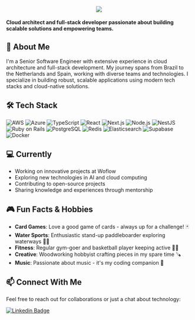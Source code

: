 <h1 align="center">
  <a href="https://git.io/typing-svg">
    <img src="https://readme-typing-svg.herokuapp.com/?lines=Hello,+hello+👋+;Nice+to+meet+you!;I+am+Lucas+Oliveira+👋&center=true&size=30&repeat=false">
  </a>
</h1>

**Cloud architect and full-stack developer passionate about building scalable solutions and empowering teams.**

## 🚀 About Me
I'm a Senior Software Engineer with extensive experience in cloud architecture and full-stack development. My journey spans from Brazil to the Netherlands and Spain, working with diverse teams and technologies. I specialize in building robust, scalable applications using modern tech stacks and cloud-native solutions.

## 🛠️ Tech Stack
![AWS](https://img.shields.io/badge/AWS-232F3E?style=for-the-badge&logo=amazon-aws&logoColor=white)
![Azure](https://img.shields.io/badge/Azure-0078D4?style=for-the-badge&logo=microsoftazure&logoColor=white)
![TypeScript](https://img.shields.io/badge/TypeScript-007ACC?style=for-the-badge&logo=typescript&logoColor=white)
![React](https://img.shields.io/badge/React-20232A?style=for-the-badge&logo=react&logoColor=61DAFB)
![Next.js](https://img.shields.io/badge/Next.js-000000?style=for-the-badge&logo=nextdotjs&logoColor=white)
![Node.js](https://img.shields.io/badge/Node.js-43853D?style=for-the-badge&logo=node.js&logoColor=white)
![NestJS](https://img.shields.io/badge/NestJS-E0234E?style=for-the-badge&logo=nestjs&logoColor=white)
![Ruby on Rails](https://img.shields.io/badge/Ruby_on_Rails-CC0000?style=for-the-badge&logo=ruby-on-rails&logoColor=white)
![PostgreSQL](https://img.shields.io/badge/PostgreSQL-316192?style=for-the-badge&logo=postgresql&logoColor=white)
![Redis](https://img.shields.io/badge/Redis-DC382D?style=for-the-badge&logo=redis&logoColor=white)
![Elasticsearch](https://img.shields.io/badge/Elasticsearch-005571?style=for-the-badge&logo=elasticsearch&logoColor=white)
![Supabase](https://img.shields.io/badge/Supabase-3ECF8E?style=for-the-badge&logo=supabase&logoColor=white)
![Docker](https://img.shields.io/badge/Docker-2496ED?style=for-the-badge&logo=docker&logoColor=white)

## 💻 Currently
- Working on innovative projects at Woflow
- Exploring new technologies in AI and cloud computing
- Contributing to open-source projects
- Sharing knowledge and experiences through mentorship

## 🎮 Fun Facts & Hobbies
- **Card Games**: Love a good game of cards - always up for a challenge! 🃏
- **Water Sports**: Enthusiastic stand-up paddleboarder exploring waterways 🏄‍♂️
- **Fitness**: Regular gym-goer and basketball player keeping active 🏀💪
- **Creative**: Woodworking hobbyist crafting pieces in my spare time 🪚
- **Music**: Passionate about music - it's my coding companion 🎵

## 📫 Connect With Me
Feel free to reach out for collaborations or just a chat about technology: 

[![Linkedin Badge](https://img.shields.io/badge/-lucaslao-blue?style=flat-square&logo=Linkedin&logoColor=white&link=https://www.linkedin.com/in/lucaslao/)](https://www.linkedin.com/in/lucaslao/)

<!--![Profile Views](https://komarev.com/ghpvc/?username=lao&color=brightgreen)-->
<!--START_SECTION:waka-->
<!--END_SECTION:waka-->
